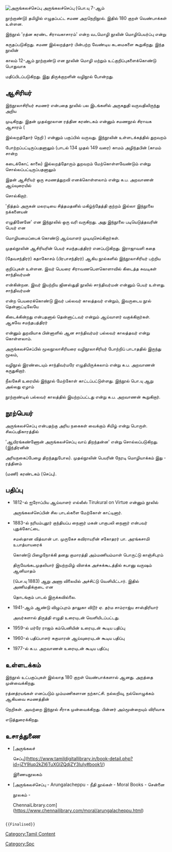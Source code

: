![அருங்கலச்செப்பு](Arungka.png "அருங்கலச்செப்பு") அருங்கலச்செப்பு (பொ.யு 7-ஆம்
நூற்றாண்டு) தமிழில் எழுதப்பட்ட சமண அறநெறிநூல். இதில் 180 குறள் வெண்பாக்கள் உள்ளன.
இந்நூல் \'ரத்ன கரண்ட சிராவகாசாரம்' என்ற வடமொழி நூலின் மொழிபெயர்ப்பு என்று
கருதப்படுகிறது. சமண இல்லறத்தார் பின்பற்ற வேண்டிய கடமைகளை கூறுகிறது. இந்த நூலின்
காலம் 12-ஆம் நூற்றாண்டு என நூலின் மொழி மற்றும் உட்குறிப்புகளைக்கொண்டு பொதுவாக
மதிப்பிடப்படுகிறது. இது திருக்குறளின் வழிநூல் போன்றது.

## ஆசிரியர்

இந்நூலாசிரியர் சமணர் என்பதை நூலில் பல இடங்களில் அருகதுதி வருவதிலிருந்து அறிய
முடிகிறது. இதன் முதல்நூலான ரத்தின கரண்டகம் என்னும் சமணநூல் சிராவக ஆசாரம் (
இல்லறத்தோர் நெறி ) என்னும் பகுப்பில் வருவது. இந்நூலின் உள்ளடக்கத்தில் துறவறம்
போற்றப்பட்டிருப்பதனாலும் (பாடல் 134 முதல் 149 வரை) காமம் அழிந்தபின் (காமம் சான்ற
கடைக்கோட் காலை) இல்லறத்தோரும் துறவறம் மேற்கொள்ளவேண்டும் என்று சொல்லப்பட்டிருப்பதனாலும்
இதன் ஆசிரியர் ஒரு சமணத்துறவி எனக்கொள்ளலாம் என்று க.ப. அறவாணன் ஆய்வுரையில்
சொல்கிறார்.

'நித்தம் அருகன் மலரடியை சித்தமதனில் மகிழ்ந்தேத்தி குற்றம் இல்லா இந்நூலை நக்கனையன்
எழுதினேனே' என இந்நூலில் ஒரு வரி வருகிறது. அது இந்நூலை படியெடுத்தவரின் பெயர் என
மொழியமைப்பைக் கொண்டு ஆய்வாளர் முடிவுசெய்கிறார்கள்.

முதல்நூலின் ஆசிரியரின் பெயர் சமந்தபத்திரர் எனப்படுகிறது. இராஜாவளி கதை
(தேவசந்திரர்) கதாகோசம் (பிரபாசந்திரர்) ஆகிய நூல்களில் இந்நூலாசிரியர் பற்றிய
குறிப்புகள் உள்ளன. இவர் பெயரை சிராவணபெளகொளாவில் கிடைத்த சுவடிகள் சாந்திவர்மன்
என்கின்றன. இவர் இயற்றிய ஜினஸ்துதி நூலில் சாந்திவர்மன் என்னும் பெயர் உள்ளது. சாந்திவர்மன்
என்ற பெயரைக்கொண்டு இவர் பல்லவர் காலத்தவர் என்றும், இவருடைய நூல் தென்னாட்டிலேயே
கிடைக்கின்றது என்பதனால் தென்னாட்டவர் என்றும் ஆய்வாளர் வகுக்கிறார்கள். ஆகவே சமந்தபத்திரர்
என்னும் துறவியாக பின்னாளில் ஆன சாந்திவர்மர் பல்லவர் காலத்தவர் என்று கொள்ளலாம்.
அருங்கலச்செப்பில் மூலநூலாசிரியரை வழிநூலாசிரியர் போற்றிப் பாடாததில் இருந்து மூலம்,
வழிநூல் இரண்டையும் சாந்திவர்மரே எழுதியிருக்கலாம் என்று க.ப. அறவாணன் கருதுகிறார்.
நீலகேசி உரையில் இந்நூல் மேற்கோள் காட்டப்பட்டுள்ளது. இந்நூல் பொ.யு ஆறு அல்லது ஏழாம்
நூற்றாண்டில் பல்லவர் காலத்தில் இயற்றப்பட்டது என்று க.ப. அறவாணன் கூறுகிறார்.

## நூற்பெயர்

அருங்கலச்செப்பு என்பதற்கு அரிய நகைகள் வைக்கும் சிமிழ் என்று பொருள். சிலப்பதிகாரத்தில்
\'ஆயிரங்கண்ணோன் அருங்கலச்செப்பு வாய் திறந்தன்ன' என்று சொல்லப்படுகிறது. (இந்திரனின்
அரியநகைப்பேழை திறந்ததுபோல). முதல்நூலின் பெயரின் நேரடி மொழியாக்கம் இது - ரத்தினம்
(மணி) கரண்டகம் (செப்பு).

## பதிப்பு

-   1812-ல் ஐரோப்பிய ஆய்வாளர் எல்லீஸ் Tirukural on Virtue என்னும் நூலில்
    அருங்கலச்செப்பின் சில பாடல்களை மேற்கோள் காட்டினார்.
-   1883-ல் நரியம்புதூர் குந்தியப்ப நைனார் மகன் பாகுபலி நைனார் என்பவர் புதுக்கோட்டை
    சமஸ்தான வித்வான் பா. முருகேச கவிராயரின் சகோதரர் பா. அரங்கசாமி உபாத்யாயரைக்
    கொண்டு பிழைநோக்கி தனது குமாரத்தி அம்மணியம்மாள் பொருட்டு காஞ்சிபுரம்
    திருவேங்கடமுதலியார் இயற்றமிழ் விளக்க அச்சுக்கூடத்தில் சுபானு வருஷம் ஆனிமாதம்
    (பொ.யு 1883) ஆறு அணா விலையில் அச்சிட்டு வெளியிட்டார். இதில் அணிமதிக்குடை என
    தொடங்கும் பாடல் இருக்கவில்லை.
-   1941-ஆம் ஆண்டு விழுப்புரம் தாலுகா விடூர் ஏ. தர்ம சாம்ராஜ்ய சாஸ்திரியார்
    அவர்களால் திருத்தி எழுதி உரையுடன் வெளியிடப்பட்டது.
-   1959-ல் மர்ரே ராஜம் கம்பெனியின் உரையுடன் கூடிய பதிப்பு
-   1960-ல் பதிப்பாளர் சுகுமாரன் ஆய்வுரையுடன் கூடிய பதிப்பு
-   1977-ல் க.ப. அறவாணன் உரையுடன் கூடிய பதிப்பு

## உள்ளடக்கம்

இந்நூல் உட்பகுப்புகள் இல்லாத 180 குறள் வெண்பாக்களால் ஆனது. அறத்தை முன்வைக்கிறது.
ரத்னத்ரயங்கள் எனப்படும் மும்மணிகளான நற்காட்சி. நல்லறிவு, நல்லொழுக்கம் ஆகியவை சமணத்தின்
நெறிகள். அவற்றை இந்நூல் சீராக முன்வைக்கிறது. பின்னர் அம்மூன்றையும் விரிவாக
எடுத்துரைக்கிறது.

## உசாத்துணை

-   [அருங்கலச்
    செப்பு](https://www.tamildigitallibrary.in/book-detail.php?id=jZY9lup2kZl6TuXGlZQdjZY3luIy#book1/)
    இணையநூலகம்
-   [அருங்கலச்செப்பு - Arungalacheppu - நீதி நூல்கள் - Moral Books - சென்னை
    நூலகம் -
    ChennaiLibrary.com](https://www.chennailibrary.com/moral/arungalacheppu.html)

```{=mediawiki}
{{Finalised}}
```
[Category:Tamil Content](Category:Tamil_Content "wikilink")
[Category:Spc](Category:Spc "wikilink")
